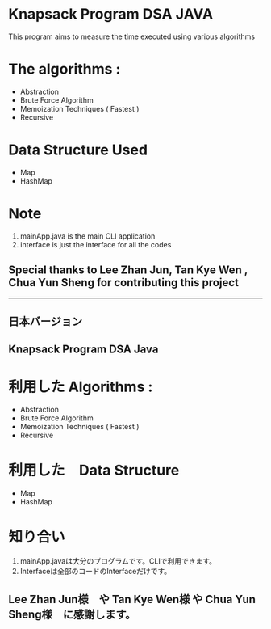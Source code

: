 # Knapsack Program DSA JAVA
This program aims to measure the time executed using various algorithms 

# The algorithms :
* Abstraction
* Brute Force Algorithm
* Memoization Techniques ( Fastest )
* Recursive

# Data Structure Used 
* Map
* HashMap
  
# Note
1. mainApp.java is the main CLI application
2. interface is just the interface for all the codes
   
## Special thanks to **Lee Zhan Jun**, **Tan Kye Wen** , **Chua Yun Sheng** for contributing this project 

-----------------------------------------------------------------------------------------------------------------------------------------------------------------------------------
## 日本バージョン
## Knapsack Program DSA Java 

# 利用した Algorithms :
* Abstraction
* Brute Force Algorithm
* Memoization Techniques ( Fastest )
* Recursive

# 利用した　Data Structure 
* Map
* HashMap

# 知り合い
1. mainApp.javaは大分のプログラムです。CLIで利用できます。
2. Interfaceは全部のコードのInterfaceだけです。

## **Lee Zhan Jun様**　**や** **Tan Kye Wen様** **や**  **Chua Yun Sheng様**　に感謝します。
